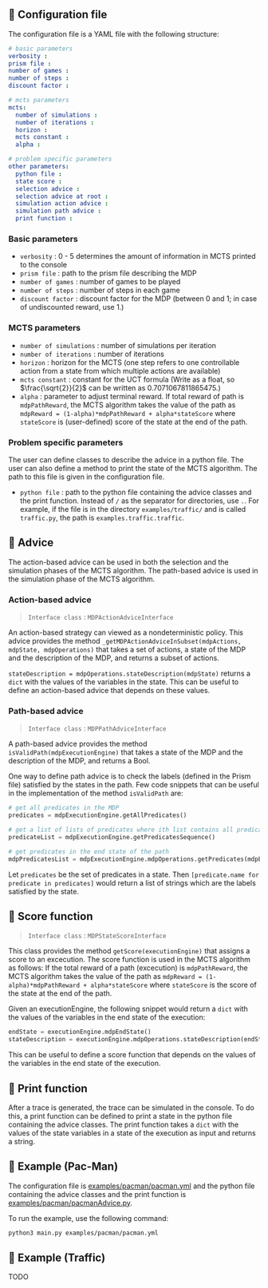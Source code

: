 ## 🍒 Configuration file

The configuration file is a YAML file with the following structure:

```yaml
# basic parameters
verbosity : 
prism file : 
number of games : 
number of steps : 
discount factor : 

# mcts parameters
mcts:
  number of simulations : 
  number of iterations : 
  horizon : 
  mcts constant : 
  alpha : 

# problem specific parameters
other parameters:
  python file : 
  state score : 
  selection advice : 
  selection advice at root : 
  simulation action advice : 
  simulation path advice : 
  print function : 

```

### Basic parameters

- `verbosity` : 0 - 5 determines the amount of information in MCTS printed to the console
- `prism file` : path to the prism file describing the MDP
- `number of games` : number of games to be played
- `number of steps` : number of steps in each game
- `discount factor` : discount factor for the MDP (between 0 and 1; in case of undiscounted reward, use 1.)

### MCTS parameters

- `number of simulations` : number of simulations per iteration
- `number of iterations` : number of iterations
- `horizon` : horizon for the MCTS (one step refers to one controllable action from a state from which multiple actions are available)
- `mcts constant` : constant for the UCT formula (Write as a float, so $\frac{\sqrt{2}}{2}$ can be written as 0.7071067811865475.)
- `alpha` : parameter to adjust terminal reward. If total reward of path is `mdpPathReward`, the MCTS algorithm takes the value of the path as `mdpReward = (1-alpha)*mdpPathReward + alpha*stateScore` where `stateScore` is (user-defined) score of the state at the end of the path.

### Problem specific parameters

The user can define classes to describe the advice in a python file. The user can also define a method to print the state of the MCTS algorithm. The path to this file is given in the configuration file. 

- `python file` : path to the python file containing the advice classes and the print function. Instead of `/` as the separator for directories, use `.`. For example, if the file is in the directory `examples/traffic/` and is called `traffic.py`, the path is `examples.traffic.traffic`.


## 🍒 Advice

The action-based advice can be used in both the selection and the simulation phases of the MCTS algorithm. The path-based advice is used in the simulation phase of the MCTS algorithm.

### Action-based advice

> `Interface class` : `MDPActionAdviceInterface`

An action-based strategy can viewed as a nondeterministic policy. This advice provides the method `_getMDPActionAdviceInSubset(mdpActions, mdpState, mdpOperations)` that takes a set of actions, a state of the MDP and the description of the MDP, and returns a subset of actions.

`stateDescription = mdpOperations.stateDescription(mdpState)` returns a `dict` with the values of the variables in the state. This can be useful to define an action-based advice that depends on these values.

### Path-based advice

> `Interface class` : `MDPPathAdviceInterface`

A path-based advice provides the method `isValidPath(mdpExecutionEngine)` that takes a state of the MDP and the description of the MDP, and returns a Bool.

One way to define path advice is to check the labels (defined in the Prism file) satisfied by the states in the path. Few code snippets that can be useful in the implementation of the method `isValidPath` are:

```python
# get all predicates in the MDP
predicates = mdpExecutionEngine.getAllPredicates()

# get a list of lists of predicates where ith list contains all predicates in the ith state of the path
predicateList = mdpExecutionEngine.getPredicatesSequence()

# get predicates in the end state of the path
mdpPredicatesList = mdpExecutionEngine.mdpOperations.getPredicates(mdpExecutionEngine.mdpEndState())

```
Let `predicates` be the set of predicates in a state. Then `[predicate.name for predicate in predicates]` would return a list of strings which are the labels satisfied by the state.

## 🍒 Score function

> `Interface class` : `MDPStateScoreInterface`

This class provides the method `getScore(executionEngine)` that assigns a score to an excecution. The score function is used in the MCTS algorithm as follows: If the total reward of a path (excecution) is `mdpPathReward`, the MCTS algorithm takes the value of the path as `mdpReward = (1-alpha)*mdpPathReward + alpha*stateScore` where `stateScore` is the score of the state at the end of the path.

Given an executionEngine, the following snippet would return a `dict` with the values of the variables in the end state of the execution:

```python
endState = executionEngine.mdpEndState()
stateDescription = executionEngine.mdpOperations.stateDescription(endState)
```
This can be useful to define a score function that depends on the values of the variables in the end state of the execution.

## 🍒 Print function

After a trace is generated, the trace can be simulated in the console. To do this,
a print function can be defined to print a state in the python file containing the advice classes. The print function takes a `dict` with the values of the state variables in a state of the execution as input and returns a string.

## 🍒 Example (Pac-Man)

The configuration file is [examples/pacman/pacman.yml](examples/pacman/pacman.yml) and the python file containing the advice classes and the print function is [examples/pacman/pacmanAdvice.py](examples/pacman/pacmanAdvice.py).

To run the example, use the following command:

```bash
python3 main.py examples/pacman/pacman.yml
```

## 🍒 Example (Traffic)
TODO

